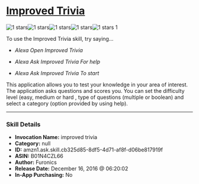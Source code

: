 # [Improved Trivia](http://alexa.amazon.com/#skills/amzn1.ask.skill.cb325d85-8df5-4d71-af8f-d06be817919f)
![1 stars](../../images/ic_star_black_18dp_1x.png)![1 stars](../../images/ic_star_border_black_18dp_1x.png)![1 stars](../../images/ic_star_border_black_18dp_1x.png)![1 stars](../../images/ic_star_border_black_18dp_1x.png)![1 stars](../../images/ic_star_border_black_18dp_1x.png) 1

To use the Improved Trivia skill, try saying...

* *Alexa Open Improved Trivia*

* *Alexa Ask Improved Trivia For help*

* *Alexa Ask Improved Trivia To start*

This application allows you to test your knowledge in your area of interest. The application asks questions and scores you. You can set the difficulty level (easy, medium or hard , type of questions (multiple or boolean) and select a category (option provided by using help).

***

### Skill Details

* **Invocation Name:** improved trivia
* **Category:** null
* **ID:** amzn1.ask.skill.cb325d85-8df5-4d71-af8f-d06be817919f
* **ASIN:** B01N4CZL66
* **Author:** Furonics
* **Release Date:** December 16, 2016 @ 06:20:02
* **In-App Purchasing:** No
